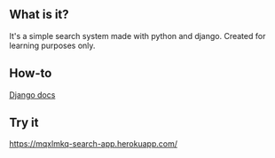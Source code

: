 ## What is it?
It's a simple search system made with python and django. Created for learning purposes only.
## How-to
[Django docs](https://www.djangoproject.com/start/)
## Try it
https://mqxlmkq-search-app.herokuapp.com/
